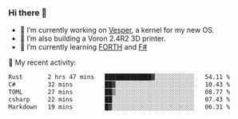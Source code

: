 ### Hi there 👋

<!--
**berkus/berkus** is a ✨ _special_ ✨ repository because its `README.md` (this file) appears on your GitHub profile.

Here are some ideas to get you started:

- 🔭 I’m currently working on ...
- 🌱 I’m currently learning ...
- 👯 I’m looking to collaborate on ...
- 🤔 I’m looking for help with ...
- 💬 Ask me about ...
- 📫 How to reach me: ...
- 😄 Pronouns: ...
- ⚡ Fun fact: ...
-->

- 🔭 I’m currently working on [Vesper](https://github.com/metta-systems/vesper), a kernel for my new OS.
- 🔭 I’m also building a Voron 2.4R2 3D printer.
- 🌱 I’m currently learning [FORTH](http://forth.com/starting-forth/) and [F#](https://fsharpforfunandprofit.com/)

💼 My recent activity:

<!--START_SECTION:waka-->

```txt
Rust       2 hrs 47 mins   █████████████▓░░░░░░░░░░░   54.11 %
C#         32 mins         ██▓░░░░░░░░░░░░░░░░░░░░░░   10.43 %
TOML       27 mins         ██▒░░░░░░░░░░░░░░░░░░░░░░   08.77 %
csharp     22 mins         ██░░░░░░░░░░░░░░░░░░░░░░░   07.43 %
Markdown   19 mins         █▓░░░░░░░░░░░░░░░░░░░░░░░   06.31 %
```

<!--END_SECTION:waka-->
